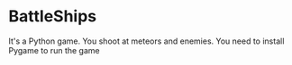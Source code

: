 # BattleShips

It's a Python game. You shoot at meteors and enemies.
You need to install Pygame to run the game
